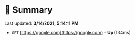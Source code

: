 # 📖 Summary
Last updated: **3/14/2021, 5:14:11 PM**

- `GET` [https://google.com](https://google.com) - **Up** (134ms)
